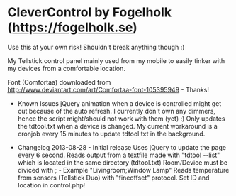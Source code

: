 CleverControl by Fogelholk (https://fogelholk.se)
=============

Use this at your own risk! Shouldn't break anything though :)

My Tellstick control panel mainly used from my mobile to easily tinker with my devices from a comfortable location.

Font (Comfortaa) downloaded from http://www.deviantart.com/art/Comfortaa-font-105395949 - Thanks!

- Known Issues
 jQuery animation when a device is controlled might get cut because of the auto refresh.
 I currently don't own any dimmers, hence the script might/should not work with them (yet) :) 
 Only updates the tdtool.txt when a device is changed. My current workaround is a cronjob every 15 minutes to update tdtool.txt in the background.

- Changelog
2013-08-28 - Initial release
 Uses jQuery to update the page every 6 second.
 Reads output from a textfile made with "tdtool --list" which is located in the same directory (tdtool.txt)
 Room/Device must be diviced with ; - Example "Livingroom;Window Lamp"
 Reads temperature from sensors (Tellstick Duo) with "fineoffset" protocol. Set ID and location in control.php!
